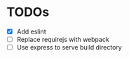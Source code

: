 # TODOs

- [X] Add eslint
- [ ] Replace requirejs with webpack
- [ ] Use express to serve build directory
